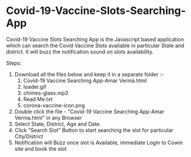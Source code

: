 # Covid-19-Vaccine-Slots-Searching-App
Covid-19 Vaccine Slots Searching App is the Javascript based application which can search the Covid Vaccine Slots available in particular State and district. It will buzz the notification sound on slots availability. 

Steps:

1. Download all the files below and keep it in a separate folder :- 
	1. Covid-19 Vaccine Searching App-Amar Verma.html
	2. loader.gif
	3. chimes-glass.mp3
	4. Read Me.txt
	5. corona-vaccine-icon.png
2. Double click the file - "Covid-19 Vaccine Searching App-Amar Verma.html" in any Browser
3. Select State, District, Age and Date.
4. Click "Search Slot" Button to start searching the slot for particular City/District
5. Notification will Buzz once slot is Available, immediate Login to Cowin site and book the slot
